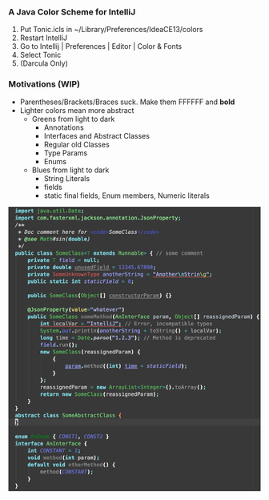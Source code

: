 ### A Java Color Scheme for IntelliJ

1. Put Tonic.icls in ~/Library/Preferences/IdeaCE13/colors
2. Restart IntelliJ
3. Go to Intellij | Preferences | Editor | Color & Fonts
4. Select Tonic
5. (Darcula Only)




### Motivations (WIP)

* Parentheses/Brackets/Braces suck. Make them FFFFFF and **bold**
* Lighter colors mean more abstract 
  * Greens from light to dark
      * Annotations
      * Interfaces and Abstract Classes
      * Regular old Classes 
      * Type Params
      * Enums
  * Blues from light to dark
      * String Literals
      * fields
      * static final fields, Enum members, Numeric literals






























![](./screenshot.png)
